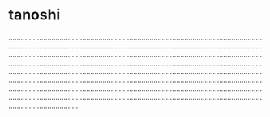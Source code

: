 # tanoshi

..................................................................................................................................................................................................................................................................................................................................................................................................................................................................................................................................................................................................................................................................................................................................................................................................................................................................................................................................................................................................................................................................
